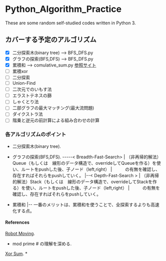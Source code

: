 # Python_Algorithm_Practice
These are some random self-studied codes written in Python 3.

## カバーする予定のアルゴリズム
- [x] 二分探索木(binary tree)   -->   BFS_DFS.py
- [x] グラフの探索(BFS,DFS)      -->   BFS_DFS.py
- [x] 累積和                    -->  comulative_sum.py                             [参照サイト](https://paiza.hatenablog.com/entry/2015/01/21/【累積和、しゃくとり法】初級者でも解るアルゴ "参照サイト") 
- [ ] 累積xor
- [ ] 二分探索
- [ ] Union-Find
- [ ] 二次元でのいもす法
- [ ] エラストテネスの篩
- [ ] しゃくとり法
- [ ] 二部グラフの最大マッチング(最大流問題)
- [ ] ダイクストラ法
- [ ] 階乗と逆元の前計算による組み合わせの計算

### 各アルゴリズムのポイント

* 二分探索木(binary tree). 


* グラフの探索(BFS,DFS). 
  -----< Breadth-Fast-Search>
    | （非再帰的解法）Queue（もしくは　線形のデータ構造で、overrideしてQueueを作る）を使い、ルートをpushした後、子ノード（left,right）
    |　　　の有無を確認し、存在すればそれらをpushしていく。
    |--< Depth-Fast-Search >
    |   （非再帰的解法）Stack（もしくは　線形のデータ構造で、overrideしてStackを作る）を使い、ルートをpushした後、子ノード（left,right）
    |　　　の有無を確認し、存在すればそれらをpushしていく。

* 累積和 
    |-- 一番のメリットは、累積和を使うことで、全探索するよりも高速化する点。



#### References

[Robot Moving](https://www.codechef.com/DEC11/problems/MOVES/ ). 
* mod prime # の理解を深める. 

[Xor Sum](https://beta.atcoder.jp/contests/abc050/tasks/arc066_b ). 
* 
